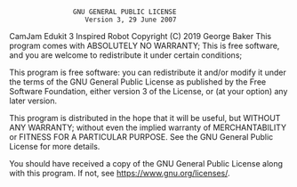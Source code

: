                     GNU GENERAL PUBLIC LICENSE
                       Version 3, 29 June 2007

CamJam Edukit 3 Inspired Robot  Copyright (C) 2019  George Baker
This program comes with ABSOLUTELY NO WARRANTY;
This is free software, and you are welcome to redistribute it
under certain conditions;

This program is free software: you can redistribute it and/or modify
it under the terms of the GNU General Public License as published by
the Free Software Foundation, either version 3 of the License, or
(at your option) any later version.

This program is distributed in the hope that it will be useful,
but WITHOUT ANY WARRANTY; without even the implied warranty of
MERCHANTABILITY or FITNESS FOR A PARTICULAR PURPOSE.  See the
GNU General Public License for more details.

You should have received a copy of the GNU General Public License
along with this program.  If not, see <https://www.gnu.org/licenses/>.

